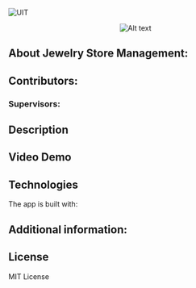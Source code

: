 ![UIT](https://img.shields.io/badge/from-UIT%20VNUHCM-blue?style=for-the-badge&link=https%3A%2F%2Fwww.uit.edu.vn%2F)

<p align="center">
  <img src="https://www.uit.edu.vn/sites/vi/files/banner_uit.png" alt="Alt text">
</p>

## About Jewelry Store Management: 

## Contributors:

 
### Supervisors:

 

## Description

 

## Video Demo

 
## Technologies

The app is built with:
 
 

## Additional information:
 

## License

MIT License

 
 
